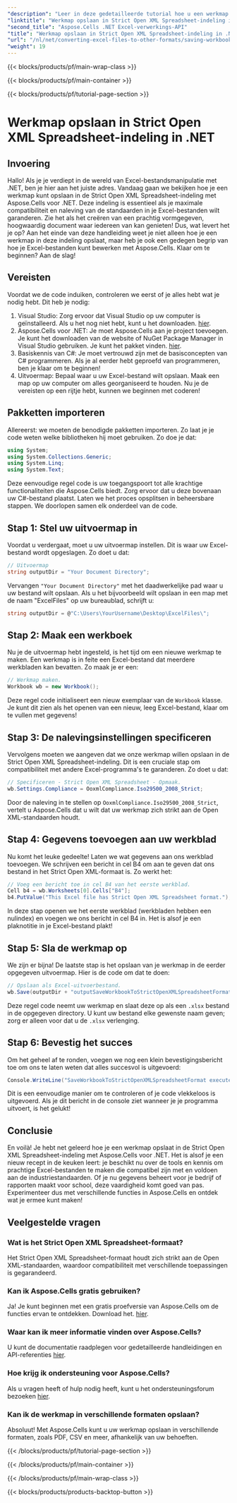```yaml
---
"description": "Leer in deze gedetailleerde tutorial hoe u een werkmap opslaat in de Strict Open XML Spreadsheet-indeling met behulp van Aspose.Cells voor .NET."
"linktitle": "Werkmap opslaan in Strict Open XML Spreadsheet-indeling in .NET"
"second_title": "Aspose.Cells .NET Excel-verwerkings-API"
"title": "Werkmap opslaan in Strict Open XML Spreadsheet-indeling in .NET"
"url": "/nl/net/converting-excel-files-to-other-formats/saving-workbook-to-strict-open-xml-spreadsheet-format/"
"weight": 19
---
```


{{< blocks/products/pf/main-wrap-class >}}

{{< blocks/products/pf/main-container >}}

{{< blocks/products/pf/tutorial-page-section >}}

# Werkmap opslaan in Strict Open XML Spreadsheet-indeling in .NET

## Invoering
Hallo! Als je je verdiept in de wereld van Excel-bestandsmanipulatie met .NET, ben je hier aan het juiste adres. Vandaag gaan we bekijken hoe je een werkmap kunt opslaan in de Strict Open XML Spreadsheet-indeling met Aspose.Cells voor .NET. Deze indeling is essentieel als je maximale compatibiliteit en naleving van de standaarden in je Excel-bestanden wilt garanderen. Zie het als het creëren van een prachtig vormgegeven, hoogwaardig document waar iedereen van kan genieten!
Dus, wat levert het je op? Aan het einde van deze handleiding weet je niet alleen hoe je een werkmap in deze indeling opslaat, maar heb je ook een gedegen begrip van hoe je Excel-bestanden kunt bewerken met Aspose.Cells. Klaar om te beginnen? Aan de slag!
## Vereisten
Voordat we de code induiken, controleren we eerst of je alles hebt wat je nodig hebt. Dit heb je nodig:
1. Visual Studio: Zorg ervoor dat Visual Studio op uw computer is geïnstalleerd. Als u het nog niet hebt, kunt u het downloaden. [hier](https://visualstudio.microsoft.com/).
2. Aspose.Cells voor .NET: Je moet Aspose.Cells aan je project toevoegen. Je kunt het downloaden van de website of NuGet Package Manager in Visual Studio gebruiken. Je kunt het pakket vinden. [hier](https://releases.aspose.com/cells/net/).
3. Basiskennis van C#: Je moet vertrouwd zijn met de basisconcepten van C# programmeren. Als je al eerder hebt geproefd van programmeren, ben je klaar om te beginnen!
4. Uitvoermap: Bepaal waar u uw Excel-bestand wilt opslaan. Maak een map op uw computer om alles georganiseerd te houden.
Nu je de vereisten op een rijtje hebt, kunnen we beginnen met coderen!
## Pakketten importeren
Allereerst: we moeten de benodigde pakketten importeren. Zo laat je je code weten welke bibliotheken hij moet gebruiken. Zo doe je dat:
```csharp
using System;
using System.Collections.Generic;
using System.Linq;
using System.Text;
```
Deze eenvoudige regel code is uw toegangspoort tot alle krachtige functionaliteiten die Aspose.Cells biedt. Zorg ervoor dat u deze bovenaan uw C#-bestand plaatst. 
Laten we het proces opsplitsen in beheersbare stappen. We doorlopen samen elk onderdeel van de code.
## Stap 1: Stel uw uitvoermap in
Voordat u verdergaat, moet u uw uitvoermap instellen. Dit is waar uw Excel-bestand wordt opgeslagen. Zo doet u dat:
```csharp
// Uitvoermap
string outputDir = "Your Document Directory";
```
Vervangen `"Your Document Directory"` met het daadwerkelijke pad waar u uw bestand wilt opslaan. Als u het bijvoorbeeld wilt opslaan in een map met de naam "ExcelFiles" op uw bureaublad, schrijft u:
```csharp
string outputDir = @"C:\Users\YourUsername\Desktop\ExcelFiles\";
```
## Stap 2: Maak een werkboek
Nu je de uitvoermap hebt ingesteld, is het tijd om een nieuwe werkmap te maken. Een werkmap is in feite een Excel-bestand dat meerdere werkbladen kan bevatten. Zo maak je er een:
```csharp
// Werkmap maken.
Workbook wb = new Workbook();
```
Deze regel code initialiseert een nieuw exemplaar van de `Workbook` klasse. Je kunt dit zien als het openen van een nieuw, leeg Excel-bestand, klaar om te vullen met gegevens!
## Stap 3: De nalevingsinstellingen specificeren
Vervolgens moeten we aangeven dat we onze werkmap willen opslaan in de Strict Open XML Spreadsheet-indeling. Dit is een cruciale stap om compatibiliteit met andere Excel-programma's te garanderen. Zo doet u dat:
```csharp
// Specificeren - Strict Open XML Spreadsheet - Opmaak.
wb.Settings.Compliance = OoxmlCompliance.Iso29500_2008_Strict;
```
Door de naleving in te stellen op `OoxmlCompliance.Iso29500_2008_Strict`, vertelt u Aspose.Cells dat u wilt dat uw werkmap zich strikt aan de Open XML-standaarden houdt.
## Stap 4: Gegevens toevoegen aan uw werkblad
Nu komt het leuke gedeelte! Laten we wat gegevens aan ons werkblad toevoegen. We schrijven een bericht in cel B4 om aan te geven dat ons bestand in het Strict Open XML-formaat is. Zo werkt het:
```csharp
// Voeg een bericht toe in cel B4 van het eerste werkblad.
Cell b4 = wb.Worksheets[0].Cells["B4"];
b4.PutValue("This Excel file has Strict Open XML Spreadsheet format.");
```
In deze stap openen we het eerste werkblad (werkbladen hebben een nulindex) en voegen we ons bericht in cel B4 in. Het is alsof je een plaknotitie in je Excel-bestand plakt!
## Stap 5: Sla de werkmap op
We zijn er bijna! De laatste stap is het opslaan van je werkmap in de eerder opgegeven uitvoermap. Hier is de code om dat te doen:
```csharp
// Opslaan als Excel-uitvoerbestand.
wb.Save(outputDir + "outputSaveWorkbookToStrictOpenXMLSpreadsheetFormat.xlsx", SaveFormat.Xlsx);
```
Deze regel code neemt uw werkmap en slaat deze op als een `.xlsx` bestand in de opgegeven directory. U kunt uw bestand elke gewenste naam geven; zorg er alleen voor dat u de `.xlsx` verlenging.
## Stap 6: Bevestig het succes
Om het geheel af te ronden, voegen we nog een klein bevestigingsbericht toe om ons te laten weten dat alles succesvol is uitgevoerd:
```csharp
Console.WriteLine("SaveWorkbookToStrictOpenXMLSpreadsheetFormat executed successfully.");
```
Dit is een eenvoudige manier om te controleren of je code vlekkeloos is uitgevoerd. Als je dit bericht in de console ziet wanneer je je programma uitvoert, is het gelukt!
## Conclusie
En voilà! Je hebt net geleerd hoe je een werkmap opslaat in de Strict Open XML Spreadsheet-indeling met Aspose.Cells voor .NET. Het is alsof je een nieuw recept in de keuken leert: je beschikt nu over de tools en kennis om prachtige Excel-bestanden te maken die compatibel zijn met en voldoen aan de industriestandaarden.
Of je nu gegevens beheert voor je bedrijf of rapporten maakt voor school, deze vaardigheid komt goed van pas. Experimenteer dus met verschillende functies in Aspose.Cells en ontdek wat je ermee kunt maken!
## Veelgestelde vragen
### Wat is het Strict Open XML Spreadsheet-formaat?
Het Strict Open XML Spreadsheet-formaat houdt zich strikt aan de Open XML-standaarden, waardoor compatibiliteit met verschillende toepassingen is gegarandeerd.
### Kan ik Aspose.Cells gratis gebruiken?
Ja! Je kunt beginnen met een gratis proefversie van Aspose.Cells om de functies ervan te ontdekken. Download het. [hier](https://releases.aspose.com/).
### Waar kan ik meer informatie vinden over Aspose.Cells?
U kunt de documentatie raadplegen voor gedetailleerde handleidingen en API-referenties [hier](https://reference.aspose.com/cells/net/).
### Hoe krijg ik ondersteuning voor Aspose.Cells?
Als u vragen heeft of hulp nodig heeft, kunt u het ondersteuningsforum bezoeken [hier](https://forum.aspose.com/c/cells/9).
### Kan ik de werkmap in verschillende formaten opslaan?
Absoluut! Met Aspose.Cells kunt u uw werkmap opslaan in verschillende formaten, zoals PDF, CSV en meer, afhankelijk van uw behoeften.

{{< /blocks/products/pf/tutorial-page-section >}}

{{< /blocks/products/pf/main-container >}}

{{< /blocks/products/pf/main-wrap-class >}}

{{< blocks/products/products-backtop-button >}}